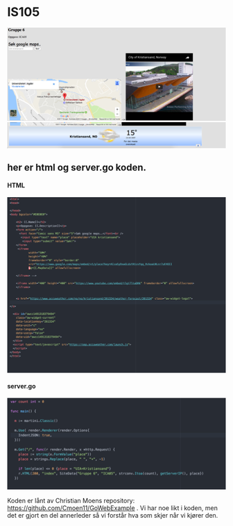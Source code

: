 # IS105

![](https://github.com/Daddyslittlegirls/IS105/blob/Andrea/ICA05/Bilder/Nettside%20del%201.png)
![](https://github.com/Daddyslittlegirls/IS105/blob/Andrea/ICA05/Bilder/Nettside%20del%202.png)


## her er html og server.go koden. 

#### HTML

![](https://github.com/Daddyslittlegirls/IS105/blob/master/ICA05/templates/kode.png)


#### server.go

![](https://github.com/Daddyslittlegirls/IS105/blob/master/ICA05/templates/kode2.png)

Koden er lånt av Christian Moens repository: https://github.com/Cmoen11/GoWebExample . 
Vi har noe likt i koden, men det er gjort en del annerleder så vi forstår hva som skjer når vi kjører den. 
